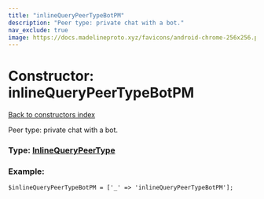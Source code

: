 ```yaml
---
title: "inlineQueryPeerTypeBotPM"
description: "Peer type: private chat with a bot."
nav_exclude: true
image: https://docs.madelineproto.xyz/favicons/android-chrome-256x256.png
---
```

# Constructor: inlineQueryPeerTypeBotPM  
[Back to constructors index](/API_docs/constructors/index.html)



Peer type: private chat with a bot.




### Type: [InlineQueryPeerType](/API_docs/types/InlineQueryPeerType.html)


### Example:

```
$inlineQueryPeerTypeBotPM = ['_' => 'inlineQueryPeerTypeBotPM'];
```  
